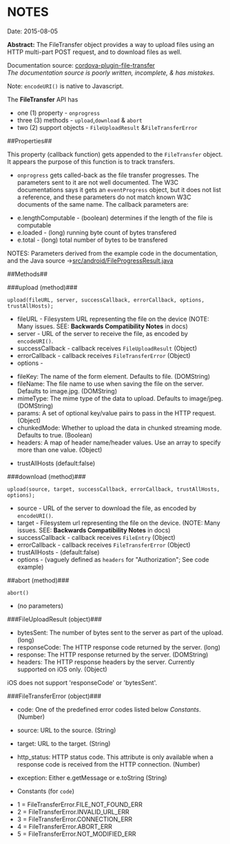 # NOTES #
Date: 2015-08-05


**Abstract:** The FileTransfer object provides a way to upload files using an HTTP multi-part POST request, and to download files as well.

Documentation source: [cordova-plugin-file-transfer](https://github.com/apache/cordova-plugin-file-transfer/blob/16249c2f7ac53cb593e11eeae180066a88a28271/doc/index.md) <br />
*The documentation source is poorly written, incomplete, & has mistakes.*

Note: `encodeURI()` is native to Javascript.

The **FileTransfer** API has
* one (1) property - `onprogress`
* three (3) methods - `upload`,`download` &amp; `abort`
* two (2)  support objects - `FileUploadResult` &amp;`FileTransferError`

##Properties##

This property (callback function) gets appended to the `FileTransfer` object. It appears the purpose of this function is to track transfers.

* `onprogress` gets called-back as the file transfer progresses. The parameters sent to it are not well documented. The W3C documentations says it gets an `eventProgress` object, but it does not list a reference, and these parameters do not match known W3C documents of the same name. The callback parameters are:
 - e.lengthComputable - (boolean) determines if the length of the file is computable
 - e.loaded - (long) running byte count of bytes transfered
 - e.total - (long) total number of bytes to be transfered

NOTES: Parameters derived from the example code in the documentation, and the Java source -&gt;[src/android/FileProgressResult.java](https://github.com/apache/cordova-plugin-file-transfer/blob/16249c2f7ac53cb593e11eeae180066a88a28271/src/android/FileProgressResult.java)

##Methods##

###upload (method)###

`upload(fileURL, server, successCallback, errorCallback, options, trustAllHosts);`

* fileURL - Filesystem URL representing the file on the device (NOTE: Many issues. SEE: **Backwards Compatibility Notes** in docs)
* server - URL of the server to receive the file, as encoded by `encodeURI()`.
* successCallback - callback receives `FileUploadResult` (Object)
* errorCallback - callback receives `FileTransferError` (Object)
* options -
 - fileKey: The name of the form element. Defaults to file. (DOMString)
 - fileName: The file name to use when saving the file on the server. Defaults to image.jpg. (DOMString)
 - mimeType: The mime type of the data to upload. Defaults to image/jpeg. (DOMString)
 - params: A set of optional key/value pairs to pass in the HTTP request. (Object)
 - chunkedMode: Whether to upload the data in chunked streaming mode. Defaults to true. (Boolean)
 - headers: A map of header name/header values. Use an array to specify more than one value. (Object)
* trustAllHosts (default:false)

###download (method)###

`upload(source, target, successCallback, errorCallback, trustAllHosts, options);`

* source - URL of the server to download the file, as encoded by `encodeURI()`.
* target - Filesystem url representing the file on the device. (NOTE: Many issues. SEE: **Backwards Compatibility Notes** in docs)
* successCallback - callback receives `FileEntry` (Object)
* errorCallback - callback receives `FileTransferError` (Object)
* trustAllHosts - (default:false)
* options - (vaguely defined as `headers` for "Authorization"; See code example)

##abort (method)###

`abort()`

* (no parameters)

###FileUploadResult (object)###

* bytesSent: The number of bytes sent to the server as part of the upload. (long)
* responseCode: The HTTP response code returned by the server. (long)
* response: The HTTP response returned by the server. (DOMString)
* headers: The HTTP response headers by the server. Currently supported on iOS only. (Object)

iOS does not support 'responseCode' or 'bytesSent'.

###FileTransferError (object)###

* code: One of the predefined error codes listed below *Constants*. (Number)
* source: URL to the source. (String)
* target: URL to the target. (String)
* http_status: HTTP status code. This attribute is only available when a response code is received from the HTTP connection. (Number)
* exception: Either e.getMessage or e.toString (String)

* Constants (for `code`)
 - 1 = FileTransferError.FILE_NOT_FOUND_ERR
 - 2 = FileTransferError.INVALID_URL_ERR
 - 3 = FileTransferError.CONNECTION_ERR
 - 4 = FileTransferError.ABORT_ERR
 - 5 = FileTransferError.NOT_MODIFIED_ERR

